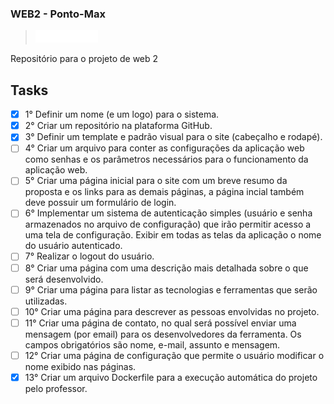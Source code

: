 ### WEB2 - Ponto-Max

> <img src="./logo.png" alt="Logo"/>

Repositório para o projeto de web 2

## Tasks

- [X] 1° Definir um nome (e um logo) para o sistema.
- [X] 2° Criar um repositório na plataforma GitHub.
- [X] 3° Definir um template e padrão visual para o site (cabeçalho e rodapé).
- [ ] 4° Criar um arquivo para conter as configurações da aplicação web como senhas e
os parâmetros necessários para o funcionamento da aplicação web.
- [ ] 5° Criar uma página inicial para o site com um breve resumo da proposta e os links
para as demais páginas, a página incial também deve possuir um formulário de login.
- [ ] 6° Implementar um sistema de autenticação simples (usuário e senha armazenados no arquivo de configuração) que irão permitir acesso a uma tela de configuração. Exibir em todas as telas da aplicação o nome do usuário autenticado.
- [ ] 7° Realizar o logout do usuário.
- [ ] 8° Criar uma página com uma descrição mais detalhada sobre o que será desenvolvido.
- [ ] 9° Criar uma página para listar as tecnologias e ferramentas que serão utilizadas.
- [ ] 10° Criar uma página para descrever as pessoas envolvidas no projeto.
- [ ] 11° Criar uma página de contato, no qual será possível enviar uma mensagem (por email) para os desenvolvedores da ferramenta. Os campos obrigatórios são nome, e-mail, assunto e mensagem.
- [ ] 12° Criar uma página de configuração que permite o usuário modificar o nome exibido nas páginas.
- [X] 13° Criar um arquivo Dockerfile para a execução automática do projeto pelo professor.